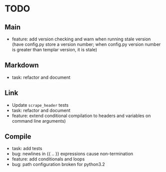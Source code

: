 TODO
====

Main
----

* feature: add version checking and warn when running stale version
  (have config.py store a version number; when config.py version number
  is greater than templar version, it is stale)

Markdown
--------

* task: refactor and document

Link
----

* Update `scrape_header` tests
* task: refactor and document
* feature: extend conditional compilation to headers and variables
  on command line arguments)

Compile
-------

* task: add tests
* bug: newlines in {{ .. }} expressions cause non-termination
* feature: add conditionals and loops
* bug: path configuration broken for python3.2
